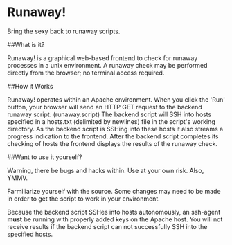 Runaway!
========

Bring the sexy back to runaway scripts.

##What is it?

Runaway! is a graphical web-based frontend to check for runaway processes
in a unix environment. A runaway check may be performed directly from the
browser; no terminal access required.

##How it Works

Runaway! operates within an Apache environment. When you click the 'Run'
button, your browser will send an HTTP GET request to the backend
runaway script. (runaway.script) The backend script will SSH into hosts
specified in a hosts.txt (delimited by newlines) file in the script's
working directory. As the backend script is SSHing into these hosts it
also streams a progress indication to the frontend. After the backend
script completes its checking of hosts the frontend displays the results
of the runaway check.

##Want to use it yourself?

Warning, there be bugs and hacks within. Use at your own risk. Also,
YMMV.

Farmiliarize yourself with the source. Some changes may need to be made
in order to get the script to work in your environment.

Because the backend script SSHes into hosts autonomously, an ssh-agent
**must** be running with properly added keys on the Apache host. You will
not receive results if the backend script can not successfully SSH into
the specified hosts.
